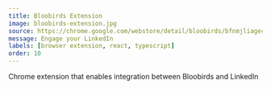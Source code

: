```yaml
---
title: Bloobirds Extension
image: bloobirds-extension.jpg
source: https://chrome.google.com/webstore/detail/bloobirds/bfnmjliageccndnbpoadbigbnhicogbh
message: Engage your LinkedIn
labels: [browser extension, react, typescript]
order: 10
---
```


Chrome extension that enables integration between Bloobirds and LinkedIn
